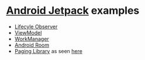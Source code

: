 # [Android Jetpack](https://developer.android.com/jetpack/?gclid=CjwKCAjwq57cBRBYEiwAdpx0vQAtBUXHdcPK2GFK_agVmC6DQQ44sts-Zym8u3Xzi0kgnNaTgsEjZhoCBf4QAvD_BwE) examples

* [Lifecyle Observer](https://github.com/maurice-smith/playground/tree/master/android/archComponents/lifecycle)
* [ViewModel](https://github.com/maurice-smith/playground/tree/master/android/archComponents/ViewModelEx)
* [WorkManager](https://github.com/maurice-smith/playground/tree/master/android/archComponents/workmanager)
* [Android Room](https://github.com/maurice-smith/playground/tree/master/android/examples/RoomEx)
* [Paging Library](https://github.com/maurice-smith/playground/tree/master/android/archComponents/Pager) as seen [here](https://developer.android.com/topic/libraries/architecture/paging/)
